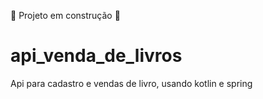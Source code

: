 🚧 Projeto em construção 🚧
# api_venda_de_livros
Api para cadastro e vendas de livro, usando kotlin e spring
